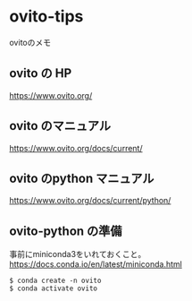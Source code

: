 # ovito-tips
ovitoのメモ

## ovito の HP
https://www.ovito.org/

## ovito のマニュアル
https://www.ovito.org/docs/current/

## ovito のpython マニュアル
https://www.ovito.org/docs/current/python/


## ovito-python の準備
事前にminiconda3をいれておくこと。
https://docs.conda.io/en/latest/miniconda.html

```
$ conda create -n ovito
$ conda activate ovito
```
